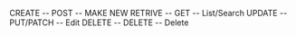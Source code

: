 CREATE -- POST -- MAKE NEW
RETRIVE -- GET -- List/Search
UPDATE -- PUT/PATCH -- Edit
DELETE -- DELETE -- Delete
